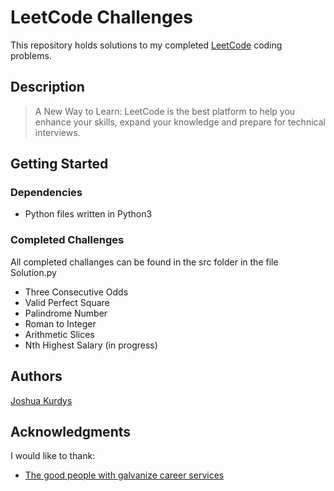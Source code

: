 # LeetCode Challenges

This repository holds solutions to my completed [LeetCode](https://leetcode.com/jkurdys/) coding problems.

## Description

>A New Way to Learn: LeetCode is the best platform to help you enhance your skills, expand your knowledge and prepare for technical interviews.

## Getting Started

### Dependencies

* Python files written in Python3

### Completed Challenges

All completed challanges can be found in the src folder in the file Solution.py

* Three Consecutive Odds
* Valid Perfect Square
* Palindrome Number
* Roman to Integer
* Arithmetic Slices
* Nth Highest Salary (in progress)

<!-- ### Installing

* How/where to download your program
* Any modifications needed to be made to files/folders

### Executing program

* How to run the program
* Step-by-step bullets
```
code blocks for commands
```

## Help

Any advise for common problems or issues.
```
command to run if program contains helper info
``` -->

## Authors

[Joshua Kurdys](https://www.linkedin.com/in/joshua-kurdys/)

<!-- ## Version History

* 0.2
    * Various bug fixes and optimizations
    * See [commit change]() or See [release history]()
* 0.1
    * Initial Release

## License

This project is licensed under the [NAME HERE] License - see the LICENSE.md file for details -->

## Acknowledgments

I would like to thank:
* [The good people with galvanize career services](https://www.galvanize.com/)
